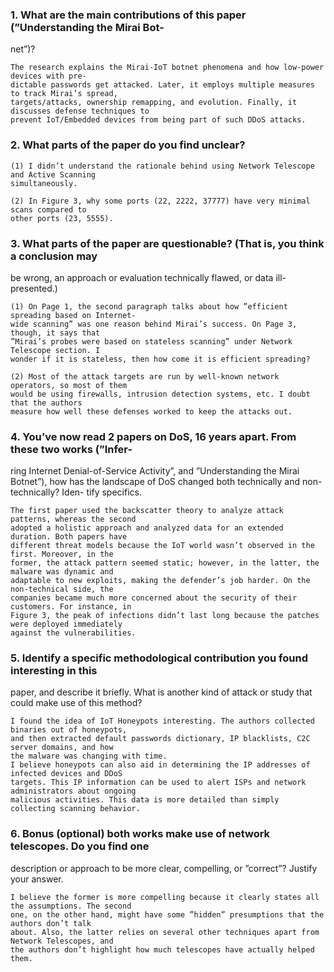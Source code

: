 ### 1. What are the main contributions of this paper (”Understanding the Mirai Bot-
net”)?

    The research explains the Mirai-IoT botnet phenomena and how low-power devices with pre-
    dictable passwords get attacked. Later, it employs multiple measures to track Mirai’s spread,
    targets/attacks, ownership remapping, and evolution. Finally, it discusses defense techniques to
    prevent IoT/Embedded devices from being part of such DDoS attacks.

### 2. What parts of the paper do you find unclear?

    (1) I didn’t understand the rationale behind using Network Telescope and Active Scanning
    simultaneously.

    (2) In Figure 3, why some ports (22, 2222, 37777) have very minimal scans compared to
    other ports (23, 5555).

### 3. What parts of the paper are questionable? (That is, you think a conclusion may
be wrong, an approach or evaluation technically flawed, or data ill-presented.)

    (1) On Page 1, the second paragraph talks about how ”efficient spreading based on Internet-
    wide scanning” was one reason behind Mirai’s success. On Page 3, though, it says that
    ”Mirai’s probes were based on stateless scanning” under Network Telescope section. I
    wonder if it is stateless, then how come it is efficient spreading?

    (2) Most of the attack targets are run by well-known network operators, so most of them
    would be using firewalls, intrusion detection systems, etc. I doubt that the authors
    measure how well these defenses worked to keep the attacks out.

### 4. You’ve now read 2 papers on DoS, 16 years apart. From these two works (”Infer-
ring Internet Denial-of-Service Activity”, and ”Understanding the Mirai Botnet”),
how has the landscape of DoS changed both technically and non-technically? Iden-
tify specifics.

    The first paper used the backscatter theory to analyze attack patterns, whereas the second
    adopted a holistic approach and analyzed data for an extended duration. Both papers have
    different threat models because the IoT world wasn’t observed in the first. Moreover, in the
    former, the attack pattern seemed static; however, in the latter, the malware was dynamic and
    adaptable to new exploits, making the defender’s job harder. On the non-technical side, the
    companies became much more concerned about the security of their customers. For instance, in
    Figure 3, the peak of infections didn’t last long because the patches were deployed immediately
    against the vulnerabilities.

### 5. Identify a specific methodological contribution you found interesting in this
paper, and describe it briefly. What is another kind of attack or study that could
make use of this method?

    I found the idea of IoT Honeypots interesting. The authors collected binaries out of honeypots,
    and then extracted default passwords dictionary, IP blacklists, C2C server domains, and how
    the malware was changing with time.
    I believe honeypots can also aid in determining the IP addresses of infected devices and DDoS
    targets. This IP information can be used to alert ISPs and network administrators about ongoing
    malicious activities. This data is more detailed than simply collecting scanning behavior.

### 6. Bonus (optional) both works make use of network telescopes. Do you find one
description or approach to be more clear, compelling, or ”correct”? Justify your
answer.

    I believe the former is more compelling because it clearly states all the assumptions. The second
    one, on the other hand, might have some ”hidden” presumptions that the authors don’t talk
    about. Also, the latter relies on several other techniques apart from Network Telescopes, and
    the authors don’t highlight how much telescopes have actually helped them.
